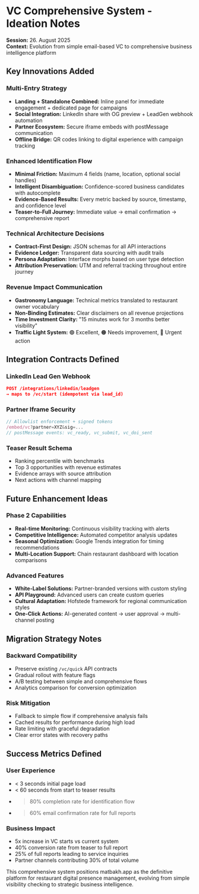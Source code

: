 # VC Comprehensive System - Ideation Notes

**Session:** 26. August 2025  
**Context:** Evolution from simple email-based VC to comprehensive business intelligence platform

## Key Innovations Added

### Multi-Entry Strategy
- **Landing + Standalone Combined:** Inline panel for immediate engagement + dedicated page for campaigns
- **Social Integration:** LinkedIn share with OG preview + LeadGen webhook automation
- **Partner Ecosystem:** Secure iframe embeds with postMessage communication
- **Offline Bridge:** QR codes linking to digital experience with campaign tracking

### Enhanced Identification Flow
- **Minimal Friction:** Maximum 4 fields (name, location, optional social handles)
- **Intelligent Disambiguation:** Confidence-scored business candidates with autocomplete
- **Evidence-Based Results:** Every metric backed by source, timestamp, and confidence level
- **Teaser-to-Full Journey:** Immediate value → email confirmation → comprehensive report

### Technical Architecture Decisions
- **Contract-First Design:** JSON schemas for all API interactions
- **Evidence Ledger:** Transparent data sourcing with audit trails
- **Persona Adaptation:** Interface morphs based on user type detection
- **Attribution Preservation:** UTM and referral tracking throughout entire journey

### Revenue Impact Communication
- **Gastronomy Language:** Technical metrics translated to restaurant owner vocabulary
- **Non-Binding Estimates:** Clear disclaimers on all revenue projections
- **Time Investment Clarity:** "15 minutes work for 3 months better visibility"
- **Traffic Light System:** 🟢 Excellent, 🟠 Needs improvement, 🔴 Urgent action

## Integration Contracts Defined

### LinkedIn Lead Gen Webhook
```json
POST /integrations/linkedin/leadgen
→ maps to /vc/start (idempotent via lead_id)
```

### Partner Iframe Security
```javascript
// Allowlist enforcement + signed tokens
/embed/vc?partner=XYZ&sig=...
// postMessage events: vc_ready, vc_submit, vc_doi_sent
```

### Teaser Result Schema
- Ranking percentile with benchmarks
- Top 3 opportunities with revenue estimates
- Evidence arrays with source attribution
- Next actions with channel mapping

## Future Enhancement Ideas

### Phase 2 Capabilities
- **Real-time Monitoring:** Continuous visibility tracking with alerts
- **Competitive Intelligence:** Automated competitor analysis updates
- **Seasonal Optimization:** Google Trends integration for timing recommendations
- **Multi-Location Support:** Chain restaurant dashboard with location comparisons

### Advanced Features
- **White-Label Solutions:** Partner-branded versions with custom styling
- **API Playground:** Advanced users can create custom queries
- **Cultural Adaptation:** Hofstede framework for regional communication styles
- **One-Click Actions:** AI-generated content → user approval → multi-channel posting

## Migration Strategy Notes

### Backward Compatibility
- Preserve existing `/vc/quick` API contracts
- Gradual rollout with feature flags
- A/B testing between simple and comprehensive flows
- Analytics comparison for conversion optimization

### Risk Mitigation
- Fallback to simple flow if comprehensive analysis fails
- Cached results for performance during high load
- Rate limiting with graceful degradation
- Clear error states with recovery paths

## Success Metrics Defined

### User Experience
- < 3 seconds initial page load
- < 60 seconds from start to teaser results
- > 80% completion rate for identification flow
- > 60% email confirmation rate for full reports

### Business Impact
- 5x increase in VC starts vs current system
- 40% conversion rate from teaser to full report
- 25% of full reports leading to service inquiries
- Partner channels contributing 30% of total volume

This comprehensive system positions matbakh.app as the definitive platform for restaurant digital presence management, evolving from simple visibility checking to strategic business intelligence.